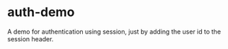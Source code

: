 # auth-demo

A demo for authentication using session, just by adding the user id to the session header.
